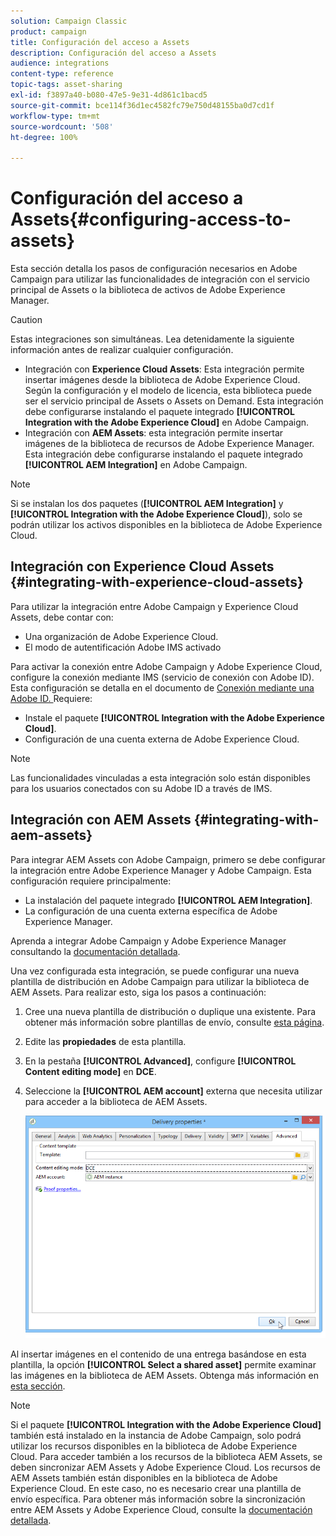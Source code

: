 ```yaml
---
solution: Campaign Classic
product: campaign
title: Configuración del acceso a Assets
description: Configuración del acceso a Assets
audience: integrations
content-type: reference
topic-tags: asset-sharing
exl-id: f3897a40-b080-47e5-9e31-4d861c1bacd5
source-git-commit: bce114f36d1ec4582fc79e750d48155ba0d7cd1f
workflow-type: tm+mt
source-wordcount: '508'
ht-degree: 100%

---
```


# Configuración del acceso a Assets{#configuring-access-to-assets}

Esta sección detalla los pasos de configuración necesarios en Adobe Campaign para utilizar las funcionalidades de integración con el servicio principal de Assets o la biblioteca de activos de Adobe Experience Manager.

>[!CAUTION]
>
>Estas integraciones son simultáneas. Lea detenidamente la siguiente información antes de realizar cualquier configuración.

* Integración con **Experience Cloud Assets**: Esta integración permite insertar imágenes desde la biblioteca de Adobe Experience Cloud. Según la configuración y el modelo de licencia, esta biblioteca puede ser el servicio principal de Assets o Assets on Demand. Esta integración debe configurarse instalando el paquete integrado **[!UICONTROL Integration with the Adobe Experience Cloud]** en Adobe Campaign.
* Integración con **AEM Assets**: esta integración permite insertar imágenes de la biblioteca de recursos de Adobe Experience Manager. Esta integración debe configurarse instalando el paquete integrado **[!UICONTROL AEM Integration]** en Adobe Campaign.

>[!NOTE]
>
>Si se instalan los dos paquetes (**[!UICONTROL AEM Integration]** y **[!UICONTROL Integration with the Adobe Experience Cloud]**), solo se podrán utilizar los activos disponibles en la biblioteca de Adobe Experience Cloud.

## Integración con Experience Cloud Assets {#integrating-with-experience-cloud-assets}

Para utilizar la integración entre Adobe Campaign y Experience Cloud Assets, debe contar con:

* Una organización de Adobe Experience Cloud.
* El modo de autentificación Adobe IMS activado

Para activar la conexión entre Adobe Campaign y Adobe Experience Cloud, configure la conexión mediante IMS (servicio de conexión con Adobe ID). Esta configuración se detalla en el documento de [Conexión mediante una Adobe ID. ](../../integrations/using/about-adobe-id.md) Requiere:

* Instale el paquete **[!UICONTROL Integration with the Adobe Experience Cloud]**.
* Configuración de una cuenta externa de Adobe Experience Cloud.

>[!NOTE]
>
>Las funcionalidades vinculadas a esta integración solo están disponibles para los usuarios conectados con su Adobe ID a través de IMS.

## Integración con AEM Assets {#integrating-with-aem-assets}

Para integrar AEM Assets con Adobe Campaign, primero se debe configurar la integración entre Adobe Experience Manager y Adobe Campaign. Esta configuración requiere principalmente:

* La instalación del paquete integrado **[!UICONTROL AEM Integration]**.
* La configuración de una cuenta externa específica de Adobe Experience Manager.

Aprenda a integrar Adobe Campaign y Adobe Experience Manager consultando la [documentación detallada](../../integrations/using/about-adobe-experience-manager.md).

Una vez configurada esta integración, se puede configurar una nueva plantilla de distribución en Adobe Campaign para utilizar la biblioteca de AEM Assets. Para realizar esto, siga los pasos a continuación:

1. Cree una nueva plantilla de distribución o duplique una existente. Para obtener más información sobre plantillas de envío, consulte [esta página](../../delivery/using/about-templates.md).
1. Edite las **propiedades** de esta plantilla.
1. En la pestaña **[!UICONTROL Advanced]**, configure **[!UICONTROL Content editing mode]** en **DCE**.
1. Seleccione la **[!UICONTROL AEM account]** externa que necesita utilizar para acceder a la biblioteca de AEM Assets.

   ![](assets/dam_aem_assets1.png)

Al insertar imágenes en el contenido de una entrega basándose en esta plantilla, la opción **[!UICONTROL Select a shared asset]** permite examinar las imágenes en la biblioteca de AEM Assets. Obtenga más información en [esta sección](../../integrations/using/inserting-a-shared-asset.md).

>[!NOTE]
>
>Si el paquete **[!UICONTROL Integration with the Adobe Experience Cloud]** también está instalado en la instancia de Adobe Campaign, solo podrá utilizar los recursos disponibles en la biblioteca de Adobe Experience Cloud. Para acceder también a los recursos de la biblioteca AEM Assets, se deben sincronizar AEM Assets y Adobe Experience Cloud. Los recursos de AEM Assets también están disponibles en la biblioteca de Adobe Experience Cloud. En este caso, no es necesario crear una plantilla de envío específica. Para obtener más información sobre la sincronización entre AEM Assets y Adobe Experience Cloud, consulte la [documentación detallada](https://experienceleague.adobe.com/docs/experience-manager-65/administering/integration/configure-assets-cc-integration.html?lang=es#integration).
